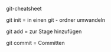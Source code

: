 git-cheatsheet

git init = in einen git - ordner umwandeln

git add <filename> = zur Stage hinzufügen

git commit <filename> = Committen
